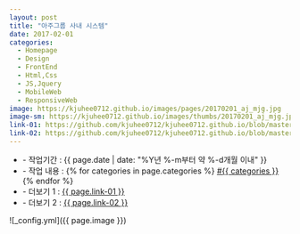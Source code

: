 ```yaml
---
layout: post
title: "아주그룹 사내 시스템"
date: 2017-02-01
categories:
  - Homepage
  - Design
  - FrontEnd
  - Html,Css
  - JS,Jquery
  - MobileWeb
  - ResponsiveWeb
image: https://kjuhee0712.github.io/images/pages/20170201_aj_mjg.jpg
image-sm: https://kjuhee0712.github.io/images/thumbs/20170201_aj_mjg.jpg
link-01: https://github.com/kjuhee0712/kjuhee0712.github.io/blob/master/dev/mjg_sample_01.jsp
link-02: https://github.com/kjuhee0712/kjuhee0712.github.io/blob/master/dev/mjg_sample_02.jsp
---
```


<ul class="inform">
	<li class="preview__date" itemprop="datePublished" datetime="{{ page.date | date_to_xmlschema }}">- 작업기간 : {{ page.date | date: "%Y년 %-m부터 약 %-d개월 이내" }}</li>
	<li class="preview__catetory" itemprop="catetory">- 작업 내용 :
		{% for categories in page.categories %}
           <a href="/category/{{ categories }}/">#{{ categories }}</a>     
      	{% endfor %}</li>
    <li class="preview__link" itemprop="link">- 더보기 1 : <a href="{{ page.link }}" target="_blank">{{ page.link-01 }}</a></li>  	
    <li class="preview__link" itemprop="link">- 더보기 2 : <a href="{{ page.link }}" target="_blank">{{ page.link-02 }}</a></li>  	
</ul>

![_config.yml]({{ page.image }})


